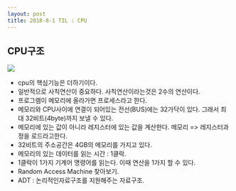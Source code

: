 ```yaml
---
layout: post
title: 2018-8-1 TIL : CPU
---
```


CPU구조
---

![](/Users/jaeyeonkim/Downloads/cpuStructure.png)

- cpu의 핵심기능은 더하기이다.
- 일반적으로 사칙연산이 중요하다. 사칙연산이라는것은 2수의 연산이다.
- 프로그램이 메모리에 올라가면 프로세스라고 한다.
- 메모리와 CPU사이에 연결이 되어있는 전선(BUS)에는 32가닥이 있다. 그래서 최대 32비트(4byte)까지 보낼 수 있다.
- 메모리에 있는 값이 아니라 레지스터에 있는 값을 계산한다. 메모리 => 레지스터과정을 로드라고한다.
- 32비트의 주소공간은 4GB의 메모리를 가지고 있다.
- 메모리의 있는 데이터를 읽는 시간 : 1클락.
- 1클락이 1가지 기계어 명령어를 읽는다. 이때 연산을 1가지 할 수 있다.
- Random Access Machine 찾아보기.
- ADT : 논리적인자료구조를 지원해주는 자료구조.
